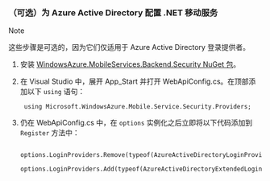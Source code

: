 ### （可选）为 Azure Active Directory 配置 .NET 移动服务

>[!NOTE]
>这些步骤是可选的，因为它们仅适用于 Azure Active Directory 登录提供者。

1. 安装 [WindowsAzure.MobileServices.Backend.Security NuGet 包](https://www.nuget.org/packages/WindowsAzure.MobileServices.Backend.Security)。

2. 在 Visual Studio 中，展开 App_Start 并打开 WebApiConfig.cs。在顶部添加以下 `using` 语句：

        using Microsoft.WindowsAzure.Mobile.Service.Security.Providers;

3. 仍在 WebApiConfig.cs 中，在 `options` 实例化之后立即将以下代码添加到 `Register` 方法中：

        options.LoginProviders.Remove(typeof(AzureActiveDirectoryLoginProvider));
        options.LoginProviders.Add(typeof(AzureActiveDirectoryExtendedLoginProvider));

<!---HONumber=71-->